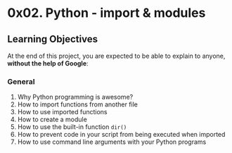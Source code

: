 # 0x02. Python - import & modules

## Learning Objectives

At the end of this project, you are expected to be able to explain to anyone, **without the help of Google**:

### General

1. Why Python programming is awesome?
2. How to import functions from another file
3. How to use imported functions
4. How to create a module
5. How to use the built-in function `dir()`
6. How to prevent code in your script from being executed when imported
7. How to use command line arguments with your Python programs
